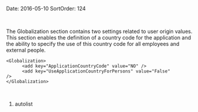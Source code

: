 Date: 2016-05-10
SortOrder: 124

 

The Globalization section contains two settings related to user origin values. This section enables the definition of a country code for the application and the ability to specify the use of this country code for all employees and external people. 

```
<Globalization>
      <add key="ApplicationCountryCode" value="NO" />
      <add key="UseApplicationCountryForPersons" value="False"
/>
</Globalization>
```

 

1. autolist
